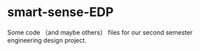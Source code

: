 # smart-sense-EDP
Some code （and maybe others） files for our second semester engineering design project.
